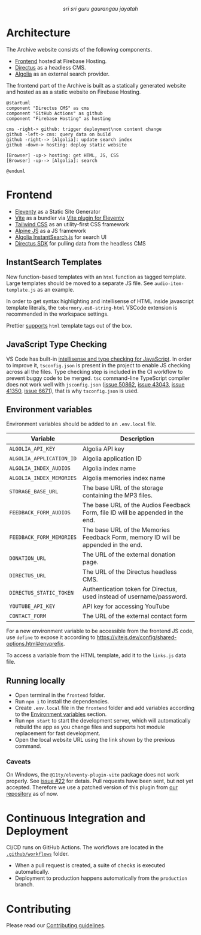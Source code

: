 <p style="text-align: center">
  <i>sri sri guru gaurangau jayatah</i>
</p>

# Architecture

The Archive website consists of the following components.

- [Frontend](frontend) hosted at Firebase Hosting.
- [Directus](https://directus.io/) as a headless CMS.
- [Algolia](https://www.algolia.com/doc/) as an external search provider.

The frontend part of the Archive is built as a statically generated website and hosted as as a static website on Firebase Hosting.

```plantuml
@startuml
component "Directus CMS" as cms
component "GitHub Actions" as github
component "Firebase Hosting" as hosting

cms -right-> github: trigger deployment\non content change
github -left-> cms: query data on build
github -right--> [Algolia]: update search index
github -down-> hosting: deploy static website

[Browser] -up-> hosting: get HTML, JS, CSS
[Browser] -up--> [Algolia]: search

@enduml
```

# Frontend

- [Eleventy](https://www.11ty.dev/) as a Static Site Generator
- [Vite](https://vitejs.dev/) as a bundler via [Vite plugin for Eleventy](https://www.11ty.dev/docs/server-vite/)
- [Tailwind CSS](https://tailwindcss.com/) as an utility-first CSS framework
- [Alpine JS](https://github.com/alpinejs/alpine) as a JS framework
- [Algolia InstantSearch.js](https://www.algolia.com/doc/guides/building-search-ui/getting-started/js/) for search UI
- [Directus SDK](https://docs.directus.io/reference/sdk.html) for pulling data from the headless CMS

## InstantSearch Templates

New function-based templates with an `html` function as tagged template. Large templates should be moved to a separate JS file. See `audio-item-template.js` as an example.

In order to get syntax highlighting and intellisense of HTML inside javascript template literals, the `tobermory.es6-string-html` VSCode extension is recommended in the workspace settings.

Prettier [supports](https://prettier.io/blog/2018/11/07/1.15.0.html#html-template-literal-in-javascript) `html` template tags out of the box.

## JavaScript Type Checking

VS Code has built-in [intellisense and type checking for JavaScript](https://code.visualstudio.com/docs/nodejs/working-with-javascript). In order to improve it, `tsconfig.json` is present in the project to enable JS checking across all the files. Type checking step is included in the CI workflow to prevent buggy code to be merged. `tsc` command-line TypeScript compiler does not work well with `jsconfig.json` ([issue 50862](https://github.com/microsoft/TypeScript/issues/50862), [issue 43043](https://github.com/microsoft/TypeScript/issues/43043), [issue 41350](https://github.com/microsoft/TypeScript/issues/41350), [issue 6671](https://github.com/microsoft/TypeScript/issues/6671)), that is why `tsconfig.json` is used.

## Environment variables

Environment variables should be added to an `.env.local` file.

| Variable                 | Description                                                                        |
| ------------------------ | ---------------------------------------------------------------------------------- |
| `ALGOLIA_API_KEY`        | Algolia API key                                                                    |
| `ALGOLIA_APPLICATION_ID` | Algolia application ID                                                             |
| `ALGOLIA_INDEX_AUDIOS`   | Algolia index name                                                                 |
| `ALGOLIA_INDEX_MEMORIES` | Algolia memories index name                                                        |
| `STORAGE_BASE_URL`       | The base URL of the storage containing the MP3 files.                              |
| `FEEDBACK_FORM_AUDIOS`   | The base URL of the Audios Feedback Form, file ID will be appended in the end.     |
| `FEEDBACK_FORM_MEMORIES` | The base URL of the Memories Feedback Form, memory ID will be appended in the end. |
| `DONATION_URL`           | The URL of the external donation page.                                             |
| `DIRECTUS_URL`           | The URL of the Directus headless CMS.                                              |
| `DIRECTUS_STATIC_TOKEN`  | Authentication token for Directus, used instead of username/password.              |
| `YOUTUBE_API_KEY`        | API key for accessing YouTube                                                      |
| `CONTACT_FORM`           | The URL of the external contact form                                               |

For a new environment variable to be accessible from the frontend JS code, use `define` to expose it according to https://vitejs.dev/config/shared-options.html#envprefix.

To access a variable from the HTML template, add it to the `links.js` data file.

## Running locally

- Open terminal in the `frontend` folder.
- Run `npm i` to install the dependencies.
- Create `.env.local` file in the `frontend` folder and add variables according to the [Environment variables](#environment-variables) section.
- Run `npm start` to start the development server, which will automatically rebuild the app as you change files and supports hot module replacement for fast development.
- Open the local website URL using the link shown by the previous command.

### Caveats

On Windows, the `@11ty/eleventy-plugin-vite` package does not work properly. See [issue #22](https://github.com/11ty/eleventy-plugin-vite/issues/22) for detais. Pull requests have been sent, but not yet accepted. Therefore we use a patched version of this plugin from [our repository](https://github.com/PureBhaktiArchive/eleventy-plugin-vite/tree/patched) as of now.

# Continuous Integration and Deployment

CI/CD runs on GitHub Actions. The workflows are located in the [`.github/workflows`](.github/workflows) folder.

- When a pull request is created, a suite of checks is executed automatically.
- Deployment to production happens automatically from the `production` branch.

# Contributing

Please read our [Contributing guidelines](CONTRIBUTING.md).
